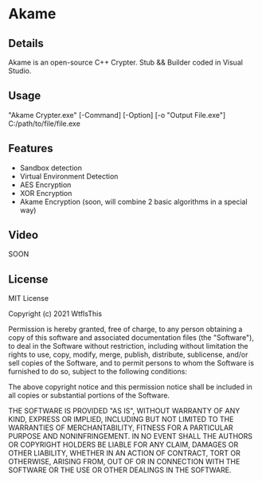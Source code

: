 # Akame
## Details
Akame is an open-source C++ Crypter. Stub &amp;&amp; Builder coded in Visual Studio.
## Usage
"Akame Crypter.exe" [-Command] [-Option] [-o "Output File.exe"] C:/path/to/file/file.exe
## Features
- Sandbox detection
- Virtual Environment Detection
- AES Encryption
- XOR Encryption
- Akame Encryption (soon, will combine 2 basic algorithms in a special way)
## Video
SOON
## License
MIT License

Copyright (c) 2021 WtfIsThis

Permission is hereby granted, free of charge, to any person obtaining a copy
of this software and associated documentation files (the "Software"), to deal
in the Software without restriction, including without limitation the rights
to use, copy, modify, merge, publish, distribute, sublicense, and/or sell
copies of the Software, and to permit persons to whom the Software is
furnished to do so, subject to the following conditions:

The above copyright notice and this permission notice shall be included in all
copies or substantial portions of the Software.

THE SOFTWARE IS PROVIDED "AS IS", WITHOUT WARRANTY OF ANY KIND, EXPRESS OR
IMPLIED, INCLUDING BUT NOT LIMITED TO THE WARRANTIES OF MERCHANTABILITY,
FITNESS FOR A PARTICULAR PURPOSE AND NONINFRINGEMENT. IN NO EVENT SHALL THE
AUTHORS OR COPYRIGHT HOLDERS BE LIABLE FOR ANY CLAIM, DAMAGES OR OTHER
LIABILITY, WHETHER IN AN ACTION OF CONTRACT, TORT OR OTHERWISE, ARISING FROM,
OUT OF OR IN CONNECTION WITH THE SOFTWARE OR THE USE OR OTHER DEALINGS IN THE
SOFTWARE.
